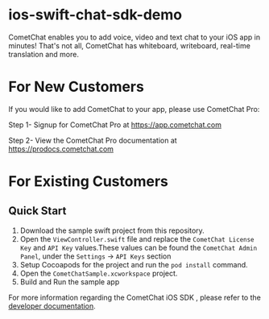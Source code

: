# ios-swift-chat-sdk-demo

CometChat enables you to add voice, video and text chat to your iOS app in minutes! That's not all, CometChat has whiteboard, writeboard, real-time translation and more.

# For New Customers
If you would like to add CometChat to your app, please use CometChat Pro:

Step 1- Signup for CometChat Pro at https://app.cometchat.com

Step 2- View the CometChat Pro documentation at https://prodocs.cometchat.com

# For Existing Customers

## Quick Start
1. Download the sample swift project from this repository.
2. Open the `ViewController.swift` file and replace the `CometChat License Key` and `API Key` values.These values can be found the `CometChat Admin Panel`, under the `Settings` -> `API Keys` section
3. Setup Cocoapods for the project and run the `pod install` command.
4. Open the `CometChatSample.xcworkspace` project.
4. Build and Run the sample app

For more information regarding the CometChat iOS SDK , please refer to the [developer documentation](https://developer.cometchat.com/docs/ios-quick-start).

